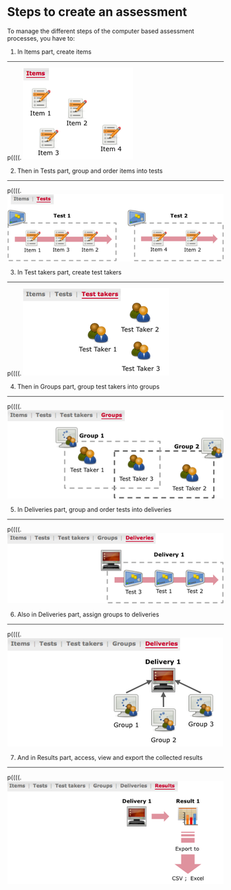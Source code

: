 <!--
parent: 'Legacy User Guide'
created_at: '2011-12-01 15:10:37'
updated_at: '2013-03-13 13:14:10'
authors:
    - 'Jérôme Bogaerts'
contributors:
    - 'Sophie Doublet'
tags:
    - 'Legacy User Guide:Steps to create an assessment'
-->

Steps to create an assessment
=============================



To manage the different steps of the computer based assessment processes, you have to:

1. In Items part, create items
------------------------------

p((((. ![](../resources/Create_Item.png)

2. Then in Tests part, group and order items into tests
-------------------------------------------------------

p((((. ![](../resources/Create_Test.png)

3. In Test takers part, create test takers
------------------------------------------

p((((. ![](../resources/Create_Testtaker.png)

4. Then in Groups part, group test takers into groups
-----------------------------------------------------

p((((. ![](../resources/Create_Group.png)

5. In Deliveries part, group and order tests into deliveries
------------------------------------------------------------

p((((. ![](../resources/Create_Delivery.png)

6. Also in Deliveries part, assign groups to deliveries
-------------------------------------------------------

p((((. ![](../resources/Create_Delivery2.png)

7. And in Results part, access, view and export the collected results
---------------------------------------------------------------------

p((((. ![](../resources/View_Result.png)


